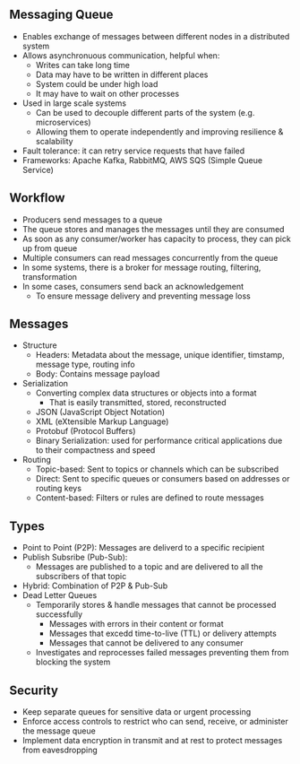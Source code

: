 ## Messaging Queue
- Enables exchange of messages between different nodes in a distributed system
- Allows asynchronuous communication, helpful when:
  - Writes can take long time
  - Data may have to be written in different places
  - System could be under high load
  - It may have to wait on other processes
- Used in large scale systems
  - Can be used to decouple different parts of the system (e.g. microservices)
  - Allowing them to operate independently and improving resilience & scalability
- Fault tolerance: it can retry service requests that have failed
- Frameworks: Apache Kafka, RabbitMQ, AWS SQS (Simple Queue Service)

## Workflow
- Producers send messages to a queue
- The queue stores and manages the messages until they are consumed
- As soon as any consumer/worker has capacity to process, they can pick up from queue
- Multiple consumers can read messages concurrently from the queue
- In some systems, there is a broker for message routing, filtering, transformation
- In some cases, consumers send back an acknowledgement
  - To ensure message delivery and preventing message loss

## Messages
- Structure
  - Headers: Metadata about the message, unique identifier, timstamp, message type, routing info
  - Body: Contains message payload
- Serialization
  - Converting complex data structures or objects into a format
    - That is easily transmitted, stored, reconstructed
  - JSON (JavaScript Object Notation)
  - XML (eXtensible Markup Language)
  - Protobuf (Protocol Buffers)
  - Binary Serialization: used for performance critical applications due to their compactness and speed
- Routing
  - Topic-based: Sent to topics or channels which can be subscribed
  - Direct: Sent to specific queues or consumers based on addresses or routing keys
  - Content-based: Filters or rules are defined to route messages

## Types
- Point to Point (P2P): Messages are deliverd to a specific recipient
- Publish Subsribe (Pub-Sub):
  - Messages are published to a topic and are delivered to all the subscribers of that topic
- Hybrid: Combination of P2P & Pub-Sub
- Dead Letter Queues
  - Temporarily stores & handle messages that cannot be processed successfully
    - Messages with errors in their content or format
    - Messages that excedd time-to-live (TTL) or delivery attempts
    - Messages that cannot be delivered to any consumer
  - Investigates and reprocesses failed messages preventing them from blocking the system

## Security
- Keep separate queues for sensitive data or urgent processing
- Enforce access controls to restrict who can send, receive, or administer the message queue
- Implement data encryption in transmit and at rest to protect messages from eavesdropping
